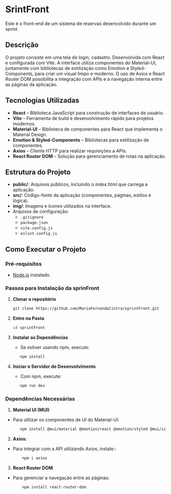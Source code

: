 # SrintFront

Este é o front-end de um sistema de reservas desenvolvido durante um sprint.

## Descrição

O projeto consiste em uma tela de login, cadastro. Desenvolvida com React e configurada com Vite. A interface utiliza componentes do Material-UI, juntamente com bibliotecas de estilização como Emotion e Styled-Components, para criar um visual limpo e moderno. O uso de Axios e React Router DOM possibilita a integração com APIs e a navegação interna entre as páginas da aplicação.

## Tecnologias Utilizadas

- **React** – Biblioteca JavaScript para construção de interfaces de usuário.
- **Vite** – Ferramenta de build e desenvolvimento rápido para projetos modernos.
- **Material-UI** – Biblioteca de componentes para React que implementa o Material Design.
- **Emotion & Styled-Components** – Bibliotecas para estilização de componentes.
- **Axios** – Cliente HTTP para realizar requisições a APIs.
- **React Router DOM** – Solução para gerenciamento de rotas na aplicação.

## Estrutura do Projeto

- **public/**: Arquivos públicos, incluindo o _index.html_ que carrega a aplicação.
- **src/**: Código-fonte da aplicação (componentes, páginas, estilos e lógica).
- **img/**: Imagens e ícones utilizados na interface.
- Arquivos de configuração:
  - `.gitignore`
  - `package.json`
  - `vite.config.js`
  - `eslint.config.js`

## Como Executar o Projeto

### Pré-requisitos

- [Node.js](https://nodejs.org/) instalado.

### Passos para Instalação da sprinFront

1. **Clonar o repositório**

   ```bash
   git clone https://github.com/MariaFernandaCintra/sprintFront.git

   ```

2. **Entre na Pasta**

   ```bash
   cd sprintFront
   ```

3. **Instalar as Dependências**

   - Se estiver usando npm, execute:

   ```bash
      npm install
   ```

4. **Iniciar o Servidor de Desenvolvimento**
   - Com npm, execute:
   ```bash
      npm run dev
   ```

### Dependências Necessárias

1. **Material UI (MUI)**

 - Para utilizar os componentes de UI do Material-UI:

   ```bash
      npm install @mui/material @emotion/react @emotion/styled @mui/icons-material
   ```

2. **Axios:**

 - Para integrar com a API utilizando Axios, instale::

   ```bash
       npm i axios
   ```

3. **React Router DOM**

 - Para gerenciar a navegação entre as páginas:
   ```bash
       npm install react-router-dom
   ```
